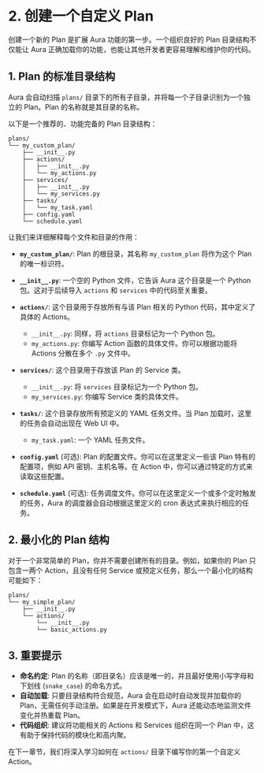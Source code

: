 # 2. 创建一个自定义 Plan

创建一个新的 Plan 是扩展 Aura 功能的第一步。一个组织良好的 Plan 目录结构不仅能让 Aura 正确加载你的功能，也能让其他开发者更容易理解和维护你的代码。

## 1. Plan 的标准目录结构

Aura 会自动扫描 `plans/` 目录下的所有子目录，并将每一个子目录识别为一个独立的 Plan。Plan 的名称就是其目录的名称。

以下是一个推荐的、功能完备的 Plan 目录结构：

```
plans/
└── my_custom_plan/
    ├── __init__.py
    ├── actions/
    │   ├── __init__.py
    │   └── my_actions.py
    ├── services/
    │   ├── __init__.py
    │   └── my_services.py
    ├── tasks/
    │   └── my_task.yaml
    ├── config.yaml
    └── schedule.yaml
```

让我们来详细解释每个文件和目录的作用：

*   **`my_custom_plan/`**: Plan 的根目录，其名称 `my_custom_plan` 将作为这个 Plan 的唯一标识符。

*   **`__init__.py`**: 一个空的 Python 文件，它告诉 Aura 这个目录是一个 Python 包。这对于后续导入 `actions` 和 `services` 中的代码至关重要。

*   **`actions/`**: 这个目录用于存放所有与该 Plan 相关的 Python 代码，其中定义了具体的 Actions。
    *   `__init__.py`: 同样，将 `actions` 目录标记为一个 Python 包。
    *   `my_actions.py`: 你编写 Action 函数的具体文件。你可以根据功能将 Actions 分散在多个 `.py` 文件中。

*   **`services/`**: 这个目录用于存放该 Plan 的 Service 类。
    *   `__init__.py`: 将 `services` 目录标记为一个 Python 包。
    *   `my_services.py`: 你编写 Service 类的具体文件。

*   **`tasks/`**: 这个目录存放所有预定义的 YAML 任务文件。当 Plan 加载时，这里的任务会自动出现在 Web UI 中。
    *   `my_task.yaml`: 一个 YAML 任务文件。

*   **`config.yaml`** (可选): Plan 的配置文件。你可以在这里定义一些该 Plan 特有的配置项，例如 API 密钥、主机名等。在 Action 中，你可以通过特定的方式来读取这些配置。

*   **`schedule.yaml`** (可选): 任务调度文件。你可以在这里定义一个或多个定时触发的任务，Aura 的调度器会自动根据这里定义的 cron 表达式来执行相应的任务。

## 2. 最小化的 Plan 结构

对于一个非常简单的 Plan，你并不需要创建所有的目录。例如，如果你的 Plan 只包含一两个 Action，且没有任何 Service 或预定义任务，那么一个最小化的结构可能如下：

```
plans/
└── my_simple_plan/
    ├── __init__.py
    └── actions/
        └── __init__.py
        └── basic_actions.py
```

## 3. 重要提示

*   **命名约定**: Plan 的名称（即目录名）应该是唯一的，并且最好使用小写字母和下划线 (`snake_case`) 的命名方式。
*   **自动加载**: 只要目录结构符合规范，Aura 会在启动时自动发现并加载你的 Plan，无需任何手动注册。如果是在开发模式下，Aura 还能动态地监测文件变化并热重载 Plan。
*   **代码组织**: 建议将功能相关的 Actions 和 Services 组织在同一个 Plan 中，这有助于保持代码的模块化和高内聚。

在下一章节，我们将深入学习如何在 `actions/` 目录下编写你的第一个自定义 Action。
